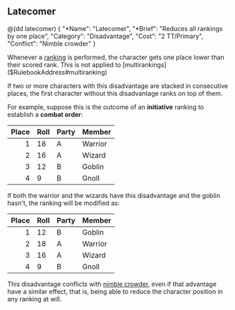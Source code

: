 ## Latecomer

@(dd latecomer)
{ 
  "*Name": "Latecomer",
  "*Brief": "Reduces all rankings by one place",
  "Category": "Disadvantage",
  "Cost": "2 TT/Primary",
  "Conflict": "Nimble crowder"
}

Whenever a [ranking]($RulebookAddress#ranking) is performed, the character 
gets one place lower than their scored rank. This is not applied to
[multirankings]($RulebookAddress#multiranking)

If two or more characters with this disadvantage are stacked in consecutive places,
the first character without this disadvantage ranks on top of them.

For example, suppose this is the outcome of an **initiative** ranking to establish
a **combat order**:

| Place | Roll    | Party   | Member |
|------:|---------|---------|--------|
| 1     | 18      |  A      | Warrior|
| 2     | 16      |  A      | Wizard |
| 3     | 12      |  B      | Goblin |
| 4     | 9       |  B      | Gnoll  |

If both the warrior and the wizards have this disadvantage and the goblin hasn't,
the ranking will be modified as:

| Place | Roll    | Party   | Member |
|------:|---------|---------|--------|
| 1     | 12      |  B      | Goblin |
| 2     | 18      |  A      | Warrior|
| 3     | 16      |  A      | Wizard |
| 4     | 9       |  B      | Gnoll  |

This disadvantage conflicts with [nimble crowder](#nimble-crowder), even if that
advantage have a similar effect, that is, being able to reduce the character
position in any ranking at will.
